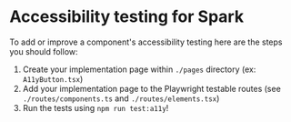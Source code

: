 # Accessibility testing for Spark

To add or improve a component's accessibility testing here are the steps you should follow:

1. Create your implementation page within `./pages` directory (ex: `A11yButton.tsx`)
2. Add your implementation page to the Playwright testable routes (see `./routes/components.ts` and `./routes/elements.tsx`)
3. Run the tests using `npm run test:a11y`!
